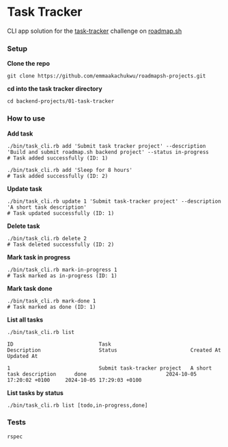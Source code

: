 # Task Tracker
CLI app solution for the [task-tracker](https://roadmap.sh/projects/task-tracker) challenge on [roadmap.sh](https://roadmap.sh)

### Setup
**Clone the repo**

```
git clone https://github.com/emmaakachukwu/roadmapsh-projects.git
```

**cd into the task tracker directory**
```
cd backend-projects/01-task-tracker
```

### How to use
**Add task**
```
./bin/task_cli.rb add 'Submit task tracker project' --description 'Build and submit roadmap.sh backend project' --status in-progress
# Task added successfully (ID: 1)

./bin/task_cli.rb add 'Sleep for 8 hours'
# Task added successfully (ID: 2)
```

**Update task**
```
./bin/task_cli.rb update 1 'Submit task-tracker project' --description 'A short task description'
# Task updated successfully (ID: 1)
```

**Delete task**
```
./bin/task_cli.rb delete 2
# Task deleted successfully (ID: 2)
```

**Mark task in progress**
```
./bin/task_cli.rb mark-in-progress 1
# Task marked as in-progress (ID: 1)
```

**Mark task done**
```
./bin/task_cli.rb mark-done 1
# Task marked as done (ID: 1)
```

**List all tasks**
```
./bin/task_cli.rb list

ID                            Task                          Description                   Status                        Created At                    Updated At

1                             Submit task-tracker project   A short task description      done                          2024-10-05 17:20:02 +0100     2024-10-05 17:29:03 +0100
```

**List tasks by status**
```
./bin/task_cli.rb list [todo,in-progress,done]
```

### Tests
```
rspec
```
